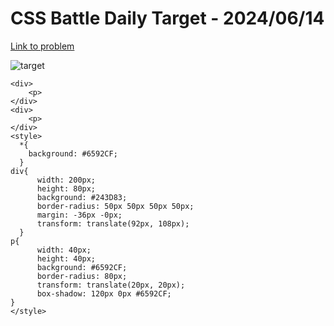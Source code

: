 # CSS Battle Daily Target - 2024/06/14

[Link to problem](https://cssbattle.dev/play/vzjfXGLoG4J5blL4KspE)

![target](https://firebasestorage.googleapis.com/v0/b/cssbattleapp.appspot.com/o/user%2Fummd3POvEDfFyeFvVdOMG3OOrwE2%2Ftargets%2Ftarget_5N7CXDB.png?alt=media)


```
<div>
    <p>
</div>
<div>
    <p>
</div>
<style>
  *{
    background: #6592CF;
  }
div{
      width: 200px;
      height: 80px;
      background: #243D83;
      border-radius: 50px 50px 50px 50px;
      margin: -36px -0px;
      transform: translate(92px, 108px);
  }
p{
      width: 40px;
      height: 40px;
      background: #6592CF;
      border-radius: 80px;
      transform: translate(20px, 20px);
      box-shadow: 120px 0px #6592CF;
}
</style>
```